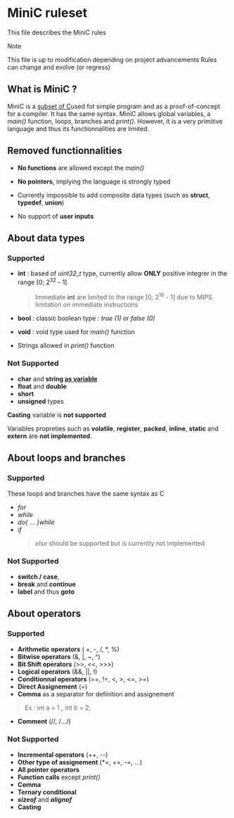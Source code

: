 # MiniC ruleset
This file describes the MiniC rules
> [!NOTE]
> This file is up to modification depending on project advancements
> Rules can change and evolve (or regress)

## What is MiniC ?
MiniC is a <u>subset of C</u>used fot simple program and as a proof-of-concept for a compiler. It has the same syntax.
MiniC allows global variables, a *main()* function, loops, branches and *print()*.
However, it is a very primitive language and thus its functionnalities are limited.

## Removed functionnalities
- **No functions** are allowed except the *main()*

 - **No pointers**, implying the language is strongly typed

- Currently impossible to add composite data types (such as **struct**, **typedef**, **union**)

- No support of **user inputs**

## About data types
### Supported
- **int** : based of *uint32_t* type, currently allow **ONLY** positive integrer in the range [0; 2<sup>32</sup> - 1]
	> Immediate **int** are limited to the range [0; 2<sup>16</sup> - 1] due to MIPS limitation on immediate instructions
	
- **bool** : classic boolean type : *true (1)* or *false (0)* 
- **void** : void type used for *main()* function
- Strings allowed in *print()* function

### Not Supported 
- **char** and **string <u>as variable</u>**
- **float** and **double**
- **short** 
- **unsigned** types

**Casting** variable is **not supported**

Variables propreties such as **volatile**, **register**, **packed**, **inline**, **static** and **extern** are **not implemented**.

## About loops and branches

### Supported 
These loops and branches have the same syntax as C
- *for*
- *while*
- *do{ ... }while*
- *if* 
	> *else* should be supported but is currently not implemented

### Not Supported 
- **switch / case**, 
- **break** and **continue**
- **label** and thus **goto**

## About operators
### Supported 
- **Arithmetic operators** ( +, -, /, *, %)
- **Bitwise operators**  (&, |, ~, ^)
- **Bit Shift operators** (>>, <<, >>>)
- **Logical operators** (&&, ||, !)
- **Conditionnal operators** (==, !=, <, >, <=, >=)
- **Direct Assignement** (=)
- **Comma** as a separator for definition and assignement 
> Ex : int a = 1 **,** int b = 2;
- **Comment** (//, /*...*/)

### Not Supported 
- **Incremental operators** (++, --)
- **Other type of assignement** (*=, +=, -=, ...)
- **All pointer operators**
- **Function calls** except *print()*
- **Comma**
- **Ternary conditional**
- ***sizeof*** and ***alignof***
- **Casting**



